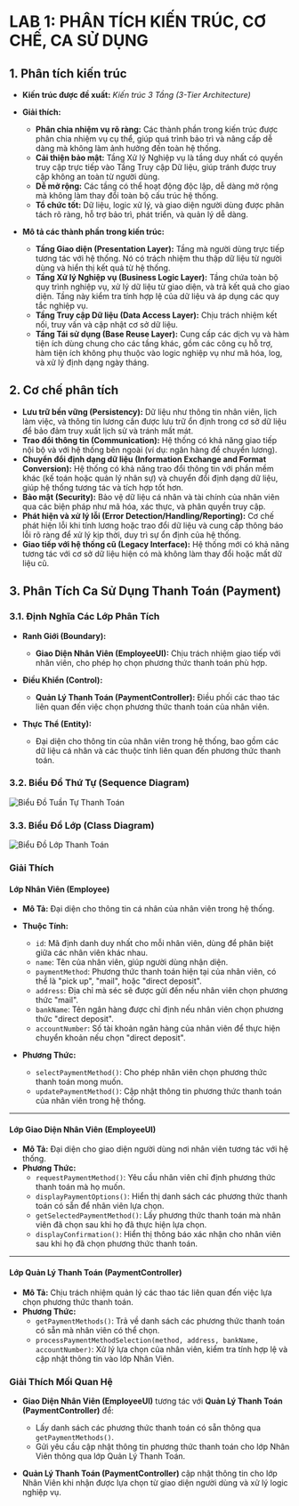 # LAB 1: PHÂN TÍCH KIẾN TRÚC, CƠ CHẾ, CA SỬ DỤNG

## 1. Phân tích kiến trúc

- **Kiến trúc được đề xuất:** *Kiến trúc 3 Tầng (3-Tier Architecture)*

- **Giải thích:**
  - **Phân chia nhiệm vụ rõ ràng:** Các thành phần trong kiến trúc được phân chia nhiệm vụ cụ thể, giúp quá trình bảo trì và nâng cấp dễ dàng mà không làm ảnh hưởng đến toàn hệ thống.
  - **Cải thiện bảo mật:** Tầng Xử lý Nghiệp vụ là tầng duy nhất có quyền truy cập trực tiếp vào Tầng Truy cập Dữ liệu, giúp tránh được truy cập không an toàn từ người dùng.
  - **Dễ mở rộng:** Các tầng có thể hoạt động độc lập, dễ dàng mở rộng mà không làm thay đổi toàn bộ cấu trúc hệ thống.
  - **Tổ chức tốt:** Dữ liệu, logic xử lý, và giao diện người dùng được phân tách rõ ràng, hỗ trợ bảo trì, phát triển, và quản lý dễ dàng.

- **Mô tả các thành phần trong kiến trúc:**
  - **Tầng Giao diện (Presentation Layer):** Tầng mà người dùng trực tiếp tương tác với hệ thống. Nó có trách nhiệm thu thập dữ liệu từ người dùng và hiển thị kết quả từ hệ thống.
  - **Tầng Xử lý Nghiệp vụ (Business Logic Layer):** Tầng chứa toàn bộ quy trình nghiệp vụ, xử lý dữ liệu từ giao diện, và trả kết quả cho giao diện. Tầng này kiểm tra tính hợp lệ của dữ liệu và áp dụng các quy tắc nghiệp vụ.
  - **Tầng Truy cập Dữ liệu (Data Access Layer):** Chịu trách nhiệm kết nối, truy vấn và cập nhật cơ sở dữ liệu.
  - **Tầng Tái sử dụng (Base Reuse Layer):** Cung cấp các dịch vụ và hàm tiện ích dùng chung cho các tầng khác, gồm các công cụ hỗ trợ, hàm tiện ích không phụ thuộc vào logic nghiệp vụ như mã hóa, log, và xử lý định dạng ngày tháng.

## 2. Cơ chế phân tích

- **Lưu trữ bền vững (Persistency):** Dữ liệu như thông tin nhân viên, lịch làm việc, và thông tin lương cần được lưu trữ ổn định trong cơ sở dữ liệu để bảo đảm truy xuất lịch sử và tránh mất mát.
- **Trao đổi thông tin (Communication):** Hệ thống có khả năng giao tiếp nội bộ và với hệ thống bên ngoài (ví dụ: ngân hàng để chuyển lương).
- **Chuyển đổi định dạng dữ liệu (Information Exchange and Format Conversion):** Hệ thống có khả năng trao đổi thông tin với phần mềm khác (kế toán hoặc quản lý nhân sự) và chuyển đổi định dạng dữ liệu, giúp hệ thống tương tác và tích hợp tốt hơn.
- **Bảo mật (Security):** Bảo vệ dữ liệu cá nhân và tài chính của nhân viên qua các biện pháp như mã hóa, xác thực, và phân quyền truy cập.
- **Phát hiện và xử lý lỗi (Error Detection/Handling/Reporting):** Cơ chế phát hiện lỗi khi tính lương hoặc trao đổi dữ liệu và cung cấp thông báo lỗi rõ ràng để xử lý kịp thời, duy trì sự ổn định của hệ thống.
- **Giao tiếp với hệ thống cũ (Legacy Interface):** Hệ thống mới có khả năng tương tác với cơ sở dữ liệu hiện có mà không làm thay đổi hoặc mất dữ liệu cũ.

## 3. Phân Tích Ca Sử Dụng Thanh Toán (Payment)

### 3.1. Định Nghĩa Các Lớp Phân Tích
- **Ranh Giới (Boundary):**
  + **Giao Diện Nhân Viên (EmployeeUI):** Chịu trách nhiệm giao tiếp với nhân viên, cho phép họ chọn phương thức thanh toán phù hợp.

- **Điều Khiển (Control):**
  + **Quản Lý Thanh Toán (PaymentController):** Điều phối các thao tác liên quan đến việc chọn phương thức thanh toán của nhân viên.

- **Thực Thể (Entity):**
  + Đại diện cho thông tin của nhân viên trong hệ thống, bao gồm các dữ liệu cá nhân và các thuộc tính liên quan đến phương thức thanh toán.

### 3.2. Biểu Đồ Thứ Tự (Sequence Diagram)
![Biểu Đồ Tuần Tự Thanh Toán](https://www.planttext.com/api/plantuml/png/b991JiCm44NtFiKiYzHU80jKgMBH1QKIwW4czXGiR8-n9qWv6mkEn1Lmb4GaRQN0TkQ_-JFV_lxyscR198rt2hLmWWSV7RT4fxsAfM6rZHW4ZjXw2hBZ88cTepJhZf1IlpXixg-f2XAzDvHbw3oIlB9PtQahPOUFmofueJcH2p9sONFRoTaim6V03xGEQqSGUn7uViOjqudhQL-1iJawR0VXKnJBeVE-k7EAb5MVoP4MCfT7BeOJ4slAUSRrmuhlAWzZ-_eQq9XKr6keCRmTq5CfQSrDa4FZQqgBgJRHeD1yo_-RBBs3vd2soMDtmzyZtqse4jsMWka-wGy0003__mC0)

### 3.3. Biểu Đồ Lớp (Class Diagram)
![Biểu Đồ Lớp Thanh Toán](https://www.planttext.com/api/plantuml/png/V59BJiGm3Dtd55s2rBb05sWan8850zA80tWICqJaH-miAiJ9M70aha3JDgEcHMHdFx_dvwVyV7tlYI5oiaP80qJDdGt6zuZDXsZoqwfhZXorEq-r0ujr9q1lqV43ygjV3ODI4OdgvWdSss6Z0bBwvFYGx0bZ3H4QbFoqN7DrFK4fA61SGvzYTSppVJadudj2-bjCQGe6-Xbx3AozemAUaO-Z3rJ_aM-zUz7HGkOkdSoS0UReZS5O30swbTvbOOXU3jbLuEGWIzknRal2xINLjavojB28ORUxsNhfcaH8OkinJnToDuTDOezEvG_p2m00__y30000)

### Giải Thích

#### Lớp Nhân Viên (Employee)
- **Mô Tả:** Đại diện cho thông tin cá nhân của nhân viên trong hệ thống.
- **Thuộc Tính:**
  + `id`: Mã định danh duy nhất cho mỗi nhân viên, dùng để phân biệt giữa các nhân viên khác nhau.
  + `name`: Tên của nhân viên, giúp người dùng nhận diện.
  + `paymentMethod`: Phương thức thanh toán hiện tại của nhân viên, có thể là "pick up", "mail", hoặc "direct deposit".
  + `address`: Địa chỉ mà séc sẽ được gửi đến nếu nhân viên chọn phương thức "mail".
  + `bankName`: Tên ngân hàng được chỉ định nếu nhân viên chọn phương thức "direct deposit".
  + `accountNumber`: Số tài khoản ngân hàng của nhân viên để thực hiện chuyển khoản nếu chọn "direct deposit".

- **Phương Thức:**
  + `selectPaymentMethod()`: Cho phép nhân viên chọn phương thức thanh toán mong muốn.
  + `updatePaymentMethod()`: Cập nhật thông tin phương thức thanh toán của nhân viên trong hệ thống.

---

#### Lớp Giao Diện Nhân Viên (EmployeeUI)
- **Mô Tả:** Đại diện cho giao diện người dùng nơi nhân viên tương tác với hệ thống.
- **Phương Thức:**
  + `requestPaymentMethod()`: Yêu cầu nhân viên chỉ định phương thức thanh toán mà họ muốn.
  + `displayPaymentOptions()`: Hiển thị danh sách các phương thức thanh toán có sẵn để nhân viên lựa chọn.
  + `getSelectedPaymentMethod()`: Lấy phương thức thanh toán mà nhân viên đã chọn sau khi họ đã thực hiện lựa chọn.
  + `displayConfirmation()`: Hiển thị thông báo xác nhận cho nhân viên sau khi họ đã chọn phương thức thanh toán.

---

#### Lớp Quản Lý Thanh Toán (PaymentController)
- **Mô Tả:** Chịu trách nhiệm quản lý các thao tác liên quan đến việc lựa chọn phương thức thanh toán.
- **Phương Thức:**
  + `getPaymentMethods()`: Trả về danh sách các phương thức thanh toán có sẵn mà nhân viên có thể chọn.
  + `processPaymentMethodSelection(method, address, bankName, accountNumber)`: Xử lý lựa chọn của nhân viên, kiểm tra tính hợp lệ và cập nhật thông tin vào lớp Nhân Viên.

### Giải Thích Mối Quan Hệ
- **Giao Diện Nhân Viên (EmployeeUI)** tương tác với **Quản Lý Thanh Toán (PaymentController)** để:
  + Lấy danh sách các phương thức thanh toán có sẵn thông qua `getPaymentMethods()`.
  + Gửi yêu cầu cập nhật thông tin phương thức thanh toán cho lớp Nhân Viên thông qua lớp Quản Lý Thanh Toán.

- **Quản Lý Thanh Toán (PaymentController)** cập nhật thông tin cho lớp Nhân Viên khi nhận được lựa chọn từ giao diện người dùng và xử lý logic nghiệp vụ.

